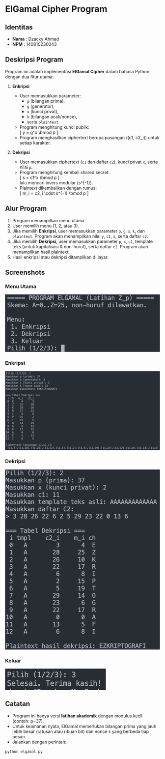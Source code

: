 # ElGamal Cipher Program

## Identitas
- **Nama** : Dzacky Ahmad  
- **NPM**  : 140810230043  

## Deskripsi Program
Program ini adalah implementasi **ElGamal Cipher** dalam bahasa Python dengan dua fitur utama:

1. **Enkripsi**  
   - User memasukkan parameter:
     - `p` (bilangan prima),
     - `g` (generator),
     - `x` (kunci privat),
     - `k` (bilangan acak/nonce),
     - serta `plaintext`.  
   - Program menghitung kunci publik:  
     \[
     y = g^x \bmod p
     \]  
   - Program menghasilkan ciphertext berupa pasangan \((c1, c2_i)\) untuk setiap karakter.

2. **Dekripsi**  
   - User memasukkan ciphertext (`c1` dan daftar `c2`), kunci privat `x`, serta nilai `p`.  
   - Program menghitung kembali shared secret:  
     \[
     s = c1^x \bmod p
     \]  
     lalu mencari invers modular \(s^{-1}\).  
   - Plaintext dikembalikan dengan rumus:  
     \[
     m_i = c2_i \cdot s^{-1} \bmod p
     \]  

## Alur Program
1. Program menampilkan menu utama
2. User memilih menu (1, 2, atau 3).  
3. Jika memilih **Enkripsi**, user memasukkan parameter `p`, `g`, `x`, `k`, dan `plaintext`. Program akan menampilkan nilai `y`, `c1`, `s`, serta daftar `c2`.  
4. Jika memilih **Dekripsi**, user memasukkan parameter `p`, `x`, `c1`, template teks (untuk kapitalisasi & non-huruf), serta daftar `c2`. Program akan menampilkan hasil plaintext.  
5. Hasil enkripsi atau dekripsi ditampilkan di layar.  

## Screenshots
### Menu Utama
![Menu Utama](screenshots/menu.png)

### Enkripsi
![Enkripsi](screenshots/enkripsi.png)

### Dekripsi
![Dekripsi](screenshots/dekripsi.png)

### Keluar
![Keluar](screenshots/keluar.png)

## Catatan
- Program ini hanya versi **latihan akademik** dengan modulus kecil (contoh: p=37).  
- Untuk keamanan nyata, ElGamal memerlukan bilangan prima yang jauh lebih besar (ratusan atau ribuan bit) dan nonce `k` yang berbeda tiap pesan.  
- Jalankan dengan perintah:
```bash
python elgamal.py
